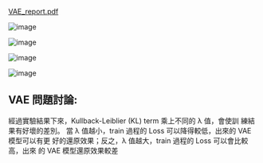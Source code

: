 
[VAE_report.pdf](https://github.com/Kevinkang0211/NCTU_DeepLearning/files/6498325/VAE_report.pdf)

![image](https://user-images.githubusercontent.com/45477381/118601987-aa265f00-b7e4-11eb-9e58-cb8c3aeb2abf.png)

![image](https://user-images.githubusercontent.com/45477381/118602019-b14d6d00-b7e4-11eb-906f-27794111058e.png)

![image](https://user-images.githubusercontent.com/45477381/118602091-d0e49580-b7e4-11eb-88e8-d873b961133d.png)

![image](https://user-images.githubusercontent.com/45477381/118602108-d8a43a00-b7e4-11eb-8e75-c4458f0779e1.png)

## VAE 問題討論:
經過實驗結果下來，Kullback-Leiblier (KL) term 乘上不同的 λ 值，會使訓
練結果有好壞的差別。
當 λ 值越小，train 過程的 Loss 可以降得較低，出來的 VAE 模型可以有更
好的還原效果；反之，λ 值越大，train 過程的 Loss 可以會比較高，出來
的 VAE 模型還原效果較差
